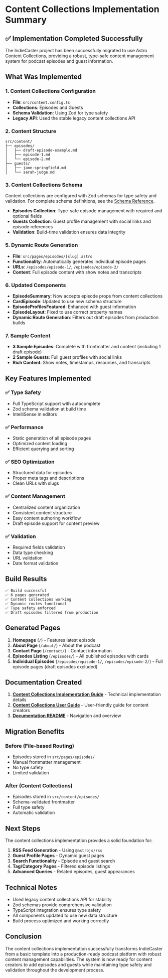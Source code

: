 # Content Collections Implementation Summary

## ✅ Implementation Completed Successfully

The IndieCaster project has been successfully migrated to use Astro Content Collections, providing a robust, type-safe content management system for podcast episodes and guest information.

## What Was Implemented

### 1. Content Collections Configuration
- **File**: `src/content.config.ts`
- **Collections**: Episodes and Guests
- **Schema Validation**: Using Zod for type safety
- **Legacy API**: Used the stable legacy content collections API

### 2. Content Structure
```
src/content/
├── episodes/
│   ├── draft-episode-example.md
│   ├── episode-1.md
│   └── episode-2.md
├── guests/
│   ├── jane-springfield.md
│   └── sarah-judge.md
```

### 3. Content Collections Schema

Content collections are configured with Zod schemas for type safety and validation. For complete schema definitions, see the [Schema Reference](./schemas.md).

- **Episodes Collection**: Type-safe episode management with required and optional fields
- **Guests Collection**: Guest profile management with social links and episode references
- **Validation**: Build-time validation ensures data integrity

### 5. Dynamic Route Generation
- **File**: `src/pages/episodes/[slug].astro`
- **Functionality**: Automatically generates individual episode pages
- **URLs**: `/episodes/episode-1/`, `/episodes/episode-2/`
- **Content**: Full episode content with show notes and transcripts

### 6. Updated Components
- **EpisodeSummary**: Now accepts episode props from content collections
- **CardEpisode**: Updated to use new schema structure
- **EpisodeProfilesFeatured**: Enhanced with guest information
- **EpisodeLayout**: Fixed to use correct property names
- **Dynamic Route Generation**: Filters out draft episodes from production builds

### 7. Sample Content
- **3 Sample Episodes**: Complete with frontmatter and content (including 1 draft episode)
- **2 Sample Guests**: Full guest profiles with social links
- **Rich Content**: Show notes, timestamps, resources, and transcripts

## Key Features Implemented

### ✅ Type Safety
- Full TypeScript support with autocomplete
- Zod schema validation at build time
- IntelliSense in editors

### ✅ Performance
- Static generation of all episode pages
- Optimized content loading
- Efficient querying and sorting

### ✅ SEO Optimization
- Structured data for episodes
- Proper meta tags and descriptions
- Clean URLs with slugs

### ✅ Content Management
- Centralized content organization
- Consistent content structure
- Easy content authoring workflow
- Draft episode support for content preview

### ✅ Validation
- Required fields validation
- Data type checking
- URL validation
- Date format validation

## Build Results

```
✅ Build successful
✅ 6 pages generated
✅ Content collections working
✅ Dynamic routes functional
✅ Type safety enforced
✅ Draft episodes filtered from production
```

## Generated Pages

1. **Homepage** (`/`) - Features latest episode
2. **About Page** (`/about/`) - About the podcast
3. **Contact Page** (`/contact/`) - Contact information
4. **Episodes Listing** (`/episodes/`) - All published episodes with cards
5. **Individual Episodes** (`/episodes/episode-1/`, `/episodes/episode-2/`) - Full episode pages (draft episodes excluded)

## Documentation Created

1. **[Content Collections Implementation Guide](./content-collections-implementation.md)** - Technical implementation details
2. **[Content Collections User Guide](./content-collections-user-guide.md)** - User-friendly guide for content creators
3. **[Documentation README](./README.md)** - Navigation and overview

## Migration Benefits

### Before (File-based Routing)
- Episodes stored in `src/pages/episodes/`
- Manual frontmatter management
- No type safety
- Limited validation

### After (Content Collections)
- Episodes stored in `src/content/episodes/`
- Schema-validated frontmatter
- Full type safety
- Automatic validation

## Next Steps

The content collections implementation provides a solid foundation for:

1. **RSS Feed Generation** - Using `@astrojs/rss`
2. **Guest Profile Pages** - Dynamic guest pages
3. **Search Functionality** - Episode and guest search
4. **Tag/Category Pages** - Filtered episode listings
5. **Advanced Queries** - Related episodes, guest appearances

## Technical Notes

- Used legacy content collections API for stability
- Zod schemas provide comprehensive validation
- TypeScript integration ensures type safety
- All components updated to use new data structure
- Build process optimized and working correctly

## Conclusion

The content collections implementation successfully transforms IndieCaster from a basic template into a production-ready podcast platform with robust content management capabilities. The system is now ready for content creators to add episodes and guests while maintaining type safety and validation throughout the development process. 
